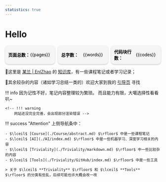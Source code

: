 ```yaml
---
statistics: true
---
```

# Hello

<div class="mac-content-container">
  <div class="mac-content-block">
    <span class="mac-content-label">页面总数：</span>
    <span class="mac-content-value">{{pages}}</span>
  </div>
  
  <div class="mac-content-block">
    <span class="mac-content-label">总字数：</span>
    <span class="mac-content-value">{{words}}</span>
  </div>
  
  <div class="mac-content-block">
    <span class="mac-content-label">代码块行数：</span>
    <span class="mac-content-value">{{codes}}</span>
  </div>
</div>

  💬这里是 [某兰 | EnlZhao](https://enlzhao.github.io/Blog/about/) 的 [知识库](https://enlzhao.github.io/Notebook)，有一些课程笔记或者学习记录；
  
  💬其余较杂的内容（诸如学习总结一类的）欢迎大家到我的 [引导页](https://enlzhao.github.io/) 寻找
  
!!! info 
    因为记性不好，笔记内容整理较为繁琐。
    而且能力有限，大噶选择性看看叭~

    <!-- !!! warning
        网站还没完全完善，会出现部分渲染错误 -->

!!! success "Attention"
    上侧导航条中：

    - $\lceil$ [Course](./Course/abstract.md) $\rfloor$ 中是一些课程笔记
    - $\lceil$ [AI](./AI/index.md) $\rfloor$ 中是一些机器学习、深度学习相关的内容
    - $\lceil$ [Triviality](./Triviality/markdown.md) $\rfloor$ 中一些比较杂的内容
    - $\lceil$ [Tools](./Triviality/GitHub/index.md) $\rfloor$ 中是一些工具

    > 关于 $\lceil$ **Triviality** $\rfloor$ 和 $\lceil$ **Tools** $\rfloor$ 的分类有些乱，后续可能也许大概会改一改


<style>
.mac-content-container {
  display: flex;
  flex-wrap: wrap;
  gap: 10px;
}

.mac-content-block {
  background-color: #F5F5F5;
  border-radius: 10px;
  box-shadow: 0 2px 4px rgba(0, 0, 0, 0.2);
  padding: 10px;
  flex: 1;
  display: flex;
  align-items: center;
}

.mac-content-label {
  font-weight: bold;
  color: #000;
  flex: 1;
}

.mac-content-value {
  color: #000;
  flex: 1;
}
</style>

